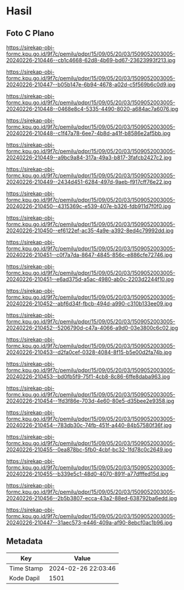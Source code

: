 # Hasil

## Foto C Plano

https://sirekap-obj-formc.kpu.go.id/9f7c/pemilu/pdpr/15/09/05/20/03/1509052003005-20240226-210446--cb1c4668-62d8-4b69-bd67-23623993f213.jpg

https://sirekap-obj-formc.kpu.go.id/9f7c/pemilu/pdpr/15/09/05/20/03/1509052003005-20240226-210447--b05b147e-6b94-4678-a02d-c5f569b6c0d9.jpg

https://sirekap-obj-formc.kpu.go.id/9f7c/pemilu/pdpr/15/09/05/20/03/1509052003005-20240226-210448--0468e8c4-5335-4490-8020-a684ac7a6076.jpg

https://sirekap-obj-formc.kpu.go.id/9f7c/pemilu/pdpr/15/09/05/20/03/1509052003005-20240226-210448--c1f47a78-6ee7-4b8d-a41f-b8586e2af5bb.jpg

https://sirekap-obj-formc.kpu.go.id/9f7c/pemilu/pdpr/15/09/05/20/03/1509052003005-20240226-210449--a9bc9a84-317a-49a3-b817-3fafcb2427c2.jpg

https://sirekap-obj-formc.kpu.go.id/9f7c/pemilu/pdpr/15/09/05/20/03/1509052003005-20240226-210449--2434d451-6284-497d-9aeb-f917cff76e22.jpg

https://sirekap-obj-formc.kpu.go.id/9f7c/pemilu/pdpr/15/09/05/20/03/1509052003005-20240226-210450--4315369c-e539-407e-b326-fdb911d7f0f0.jpg

https://sirekap-obj-formc.kpu.go.id/9f7c/pemilu/pdpr/15/09/05/20/03/1509052003005-20240226-210450--ef6122ef-ac35-4a9e-a392-8ed4c79992dd.jpg

https://sirekap-obj-formc.kpu.go.id/9f7c/pemilu/pdpr/15/09/05/20/03/1509052003005-20240226-210451--c0f7a7da-8647-4845-856c-e886cfe72746.jpg

https://sirekap-obj-formc.kpu.go.id/9f7c/pemilu/pdpr/15/09/05/20/03/1509052003005-20240226-210451--e6ad375d-a5ac-4980-ab0c-2203d2244f10.jpg

https://sirekap-obj-formc.kpu.go.id/9f7c/pemilu/pdpr/15/09/05/20/03/1509052003005-20240226-210452--abf6d34f-fbcb-494d-a990-c310b133ee09.jpg

https://sirekap-obj-formc.kpu.go.id/9f7c/pemilu/pdpr/15/09/05/20/03/1509052003005-20240226-210452--5206790d-c47a-4066-a9d0-03e3800c6c02.jpg

https://sirekap-obj-formc.kpu.go.id/9f7c/pemilu/pdpr/15/09/05/20/03/1509052003005-20240226-210453--d2fa0cef-0328-4084-8f15-b5e00d2fa74b.jpg

https://sirekap-obj-formc.kpu.go.id/9f7c/pemilu/pdpr/15/09/05/20/03/1509052003005-20240226-210453--bd0fb5f9-75f1-4cb8-8c86-6ffe8daba963.jpg

https://sirekap-obj-formc.kpu.go.id/9f7c/pemilu/pdpr/15/09/05/20/03/1509052003005-20240226-210454--1fd3f86e-703d-4e60-80e5-d35bee2e9358.jpg

https://sirekap-obj-formc.kpu.go.id/9f7c/pemilu/pdpr/15/09/05/20/03/1509052003005-20240226-210454--783db30c-74fb-451f-a440-84b57580f36f.jpg

https://sirekap-obj-formc.kpu.go.id/9f7c/pemilu/pdpr/15/09/05/20/03/1509052003005-20240226-210455--0ea878bc-5fb0-4cbf-bc32-1fd78c0c2649.jpg

https://sirekap-obj-formc.kpu.go.id/9f7c/pemilu/pdpr/15/09/05/20/03/1509052003005-20240226-210455--b339e5c1-48d0-4070-891f-a77dfffed15d.jpg

https://sirekap-obj-formc.kpu.go.id/9f7c/pemilu/pdpr/15/09/05/20/03/1509052003005-20240226-210456--2b5b3807-ecca-43a2-88ed-638792ba6edd.jpg

https://sirekap-obj-formc.kpu.go.id/9f7c/pemilu/pdpr/15/09/05/20/03/1509052003005-20240226-210447--31aec573-e446-409a-af90-8ebcf0ac1b96.jpg


## Metadata

| Key        | Value               |
| ---------- | ------------------- |
| Time Stamp | 2024-02-26 22:03:46 |
| Kode Dapil | 1501                |



